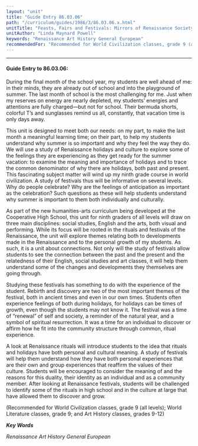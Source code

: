 ```yaml
---
layout: "unit"
title: "Guide Entry 86.03.06"
path: "/curriculum/guides/1986/3/86.03.06.x.html"
unitTitle: "Feasts, Fairs and Festivals: Mirrors of Renaissance Society"
unitAuthor: "Linda Maynard Powell"
keywords: "Renaissance Art History General European"
recommendedFor: "Recommended for World Civilization classes, grade 9 (all levels); World Literature classes, grade 9; and Art History classes, grades 9-12"
---
```

<body>
<hr/>
 <h4>
  Guide Entry to 86.03.06:
 </h4>
 During the final month of the school year, my students are well ahead of me: in their minds, they are already out of school and into the playground of summer. The last month of school is the most challenging for me. Just when my reserves on energy are nearly depleted, my students’ energies and attentions are fully charged—but not for school. Their bermuda shorts, colorful T’s and sunglasses remind us all, constantly, that vacation time is only days away.
 <p>
  This unit is designed to meet both our needs: on my part, to make the last month a meaningful learning time; on their part, to help my students understand why summer is so important and why they feel the way they do. We will use a study of Renaissance holidays and culture to explore some of the feelings they are experiencing as they get ready for the summer vacation: to examine the meaning and importance of holidays and to trace the common denominator of why there are holidays, both past and present. This fascinating subject matter will wind up my ninth grade course in world civilization. A study of festivals thus will be informative on several levels. Why do people celebrate? Why are the feelings of anticipation as important as the celebration? Such questions as these will help students understand why summer is important to them both individually and culturally.
 </p>
 <p>
  As part of the new humanities-arts curriculum being developed at the Cooperative High School, this unit for ninth graders of all levels will draw on three main disciplines: social studies, English and the arts, both visual and performing. While its focus will be rooted in the rituals and festivals of the Renaissance, the unit will explore themes relating both to developments made in the Renaissance and to the personal growth of my students. As such, it is a unit about connections. Not only will the study of festivals allow students to see the connection between the past and the present and the relatedness of their English, social studies and art classes, it will help them understand some of the changes and developments they themselves are going through.
 </p>
 <p>
  Studying these festivals has something to do with the experience of the student. Rebirth and discovery are two of the most important themes of the festival, both in ancient times and even in our own times. Students often experience feelings of both during holidays, for holidays can be times of growth, even though the students may not know it. The festival was a time of “renewal” of self and society, a reminder of the natural year, and a symbol of spiritual resurrection. It was a time for an individual to discover or affirm how he fit into the community structure through common, ritual experience.
 </p>
 <p>
  A look at Renaissance rituals will introduce students to the idea that rituals and holidays have both personal and cultural meaning. A study of festivals will help them understand how they have both personal experiences that are their own and group experiences that reaffirm the values of their culture. Students will be encouraged to consider the meaning of and the reasons for this duality, their identity as an individual and as a community member. After looking at Renaissance festivals, students will be challenged to identify some of the rituals in high school and in the culture at large that have allowed them to discover and grow.
 </p>
 <p>
  (Recommended for World Civilization classes, grade 9 (all levels); World Literature classes, grade 9; and Art History classes, grades 9-12)
 </p>
<p>
  <b>
   <i>
    Key Words
   </i>
  </b>
  <br/>
 </p>
 <p>
  <i>
   Renaissance Art History General European
  </i>
 </p>

</body>